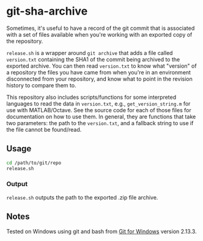 # git-sha-archive
Sometimes, it's useful to have a record of the git commit that is associated with a set of files available when you're working with an exported copy of the repository.

`release.sh` is a wrapper around `git archive` that adds a file called `version.txt` containing the SHA1 of the commit being archived to the exported archive. You can then read `version.txt` to know what "version" of a repository the files you have came from when you're in an environment disconnected from your repository, and know what to point in the revision history to compare them to.

This repository also includes scripts/functions for some interpreted languages to read the data in `version.txt`, e.g., `get_version_string.m` for use with MATLAB/Octave. See the source code for each of those files for documentation on how to use them. In general, they are functions that take two parameters: the path to the `version.txt`, and a fallback string to use if the file cannot be found/read.

## Usage
```bash
cd /path/to/git/repo
release.sh
```
### Output
`release.sh` outputs the path to the exported .zip file archive.

## Notes
Tested on Windows using git and bash from [Git for Windows](https://gitforwindows.org/) version 2.13.3.
